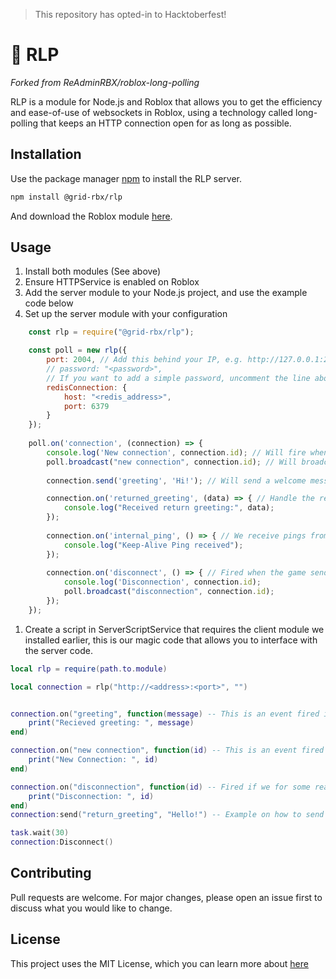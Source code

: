 > This repository has opted-in to Hacktoberfest!

# 🔌 RLP
*Forked from ReAdminRBX/roblox-long-polling*

RLP is a module for Node.js and Roblox that allows you to get the efficiency and ease-of-use of websockets in Roblox, using a technology called long-polling that keeps an HTTP connection open for as long as possible.

## Installation

Use the package manager [npm](https://npmjs.com) to install the RLP server.

```bash
npm install @grid-rbx/rlp
```
And download the Roblox module [here](https://github.com/grid-rbx/rlp/blob/master/LongPolling.rbxm).
## Usage

 1. Install both modules (See above)
 2. Ensure HTTPService is enabled on Roblox
 3. Add the server module to your Node.js project, and use the example code below
 4. Set up the server module with your configuration
```js
    const rlp = require("@grid-rbx/rlp");

    const poll = new rlp({
	    port: 2004, // Add this behind your IP, e.g. http://127.0.0.1:2004,
	    // password: "<password>", 
        // If you want to add a simple password, uncomment the line above and insert a password into the string.
        redisConnection: {
            host: "<redis_address>",
            port: 6379
        }
    });
    
    poll.on('connection', (connection) => {
        console.log('New connection', connection.id); // Will fire when a new connection is active, and include the IP address.
        poll.broadcast("new connection", connection.id); // Will broadcast to all active sockets that this one has joined the party.
    
        connection.send('greeting', 'Hi!'); // Will send a welcome message to the new socket.

        connection.on('returned_greeting', (data) => { // Handle the returned greeting.
            console.log("Received return greeting:", data);
        });
    
        connection.on('internal_ping', () => { // We receive pings from the server to let us know its still alive. 
            console.log("Keep-Alive Ping received");
        });
    
        connection.on('disconnect', () => { // Fired when the game sends a disconnect command, or our timeout is fired.
            console.log('Disconnection', connection.id);
            poll.broadcast("disconnection", connection.id);
        });
    });
```
 1. Create a script in ServerScriptService that requires the client module we installed earlier, this is our magic code that allows you to interface with the server code.
```lua
local rlp = require(path.to.module)

local connection = rlp("http://<address>:<port>", "")


connection.on("greeting", function(message) -- This is an event fired in the above example, you can change this if you want into your own events.
    print("Recieved greeting: ", message)
end)

connection.on("new connection", function(id) -- This is an event fired in the above example, you can change this if you want into your own events.
    print("New Connection: ", id)
end)

connection.on("disconnection", function(id) -- Fired if we for some reason get disconnected.
    print("Disconnection: ", id)
end)
connection:send("return_greeting", "Hello!") -- Example on how to send messages.

task.wait(30)
connection:Disconnect()
```

## Contributing
Pull requests are welcome. For major changes, please open an issue first to discuss what you would like to change.

## License
This project uses the MIT License, which you can learn more about [here](https://choosealicense.com/licenses/mit/)
